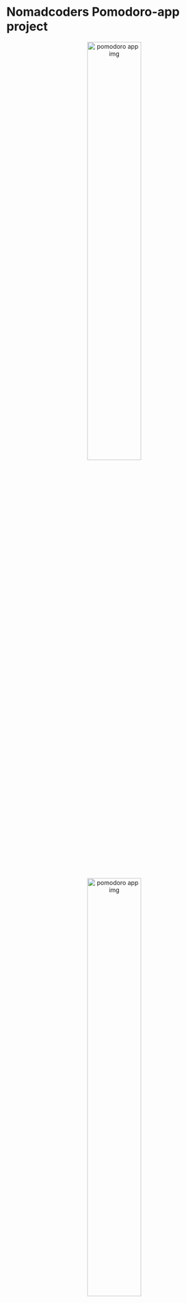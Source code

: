 # Nomadcoders Pomodoro-app project

<p align="center">
<img width="50%" alt="pomodoro app img" src="https://github.com/user-attachments/assets/e2850dec-eb10-4f6d-91aa-5a8fe998f540">
<img width="50%" alt="pomodoro app img" src="https://github.com/user-attachments/assets/5c0cda75-dbf5-4c0a-a983-8e439e052598">
</p>
